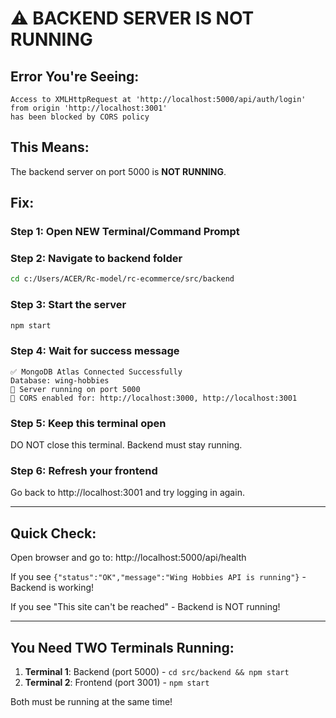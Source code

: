 # ⚠️ BACKEND SERVER IS NOT RUNNING

## Error You're Seeing:
```
Access to XMLHttpRequest at 'http://localhost:5000/api/auth/login' from origin 'http://localhost:3001' 
has been blocked by CORS policy
```

## This Means:
The backend server on port 5000 is **NOT RUNNING**.

## Fix:

### Step 1: Open NEW Terminal/Command Prompt

### Step 2: Navigate to backend folder
```bash
cd c:/Users/ACER/Rc-model/rc-ecommerce/src/backend
```

### Step 3: Start the server
```bash
npm start
```

### Step 4: Wait for success message
```
✅ MongoDB Atlas Connected Successfully
Database: wing-hobbies
🚀 Server running on port 5000
📡 CORS enabled for: http://localhost:3000, http://localhost:3001
```

### Step 5: Keep this terminal open
DO NOT close this terminal. Backend must stay running.

### Step 6: Refresh your frontend
Go back to http://localhost:3001 and try logging in again.

---

## Quick Check:
Open browser and go to: http://localhost:5000/api/health

If you see `{"status":"OK","message":"Wing Hobbies API is running"}` - Backend is working!

If you see "This site can't be reached" - Backend is NOT running!

---

## You Need TWO Terminals Running:
1. **Terminal 1**: Backend (port 5000) - `cd src/backend && npm start`
2. **Terminal 2**: Frontend (port 3001) - `npm start`

Both must be running at the same time!
